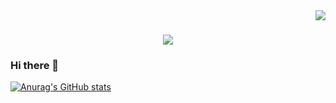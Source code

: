 <img align="right" src="https://visitor-badge.laobi.icu/badge?page_id=salesp07.salesp07"/>

<h1 align="center">
  <img src="https://readme-typing-svg.herokuapp.com/?font=Righteous&size=35&center=true&width=500&height=700&duration=4000&line=Hi+There!;+I'm+Shay+Elisha!;"/>
</h1>


### Hi there 👋


[![Anurag's GitHub stats](https://github-readme-stats.vercel.app/api?username=ShayElisha)](https://github.com/anuraghazra/github-readme-stats)

<!--
**ShayElisha/ShayElisha** is a ✨ _special_ ✨ repository because its `README.md` (this file) appears on your GitHub profile.

Here are some ideas to get you started:

- 🔭 I’m currently working on ...
- 🌱 I’m currently learning ...
- 👯 I’m looking to collaborate on ...
- 🤔 I’m looking for help with ...
- 💬 Ask me about ...
- 📫 How to reach me: ...
- 😄 Pronouns: ...
- ⚡ Fun fact: ...
-->
